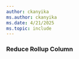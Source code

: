 ```yaml
---
author: ckanyika
ms.author: ckanyika
ms.date: 4/21/2025
ms.topic: include
---
```


### Reduce Rollup Column
